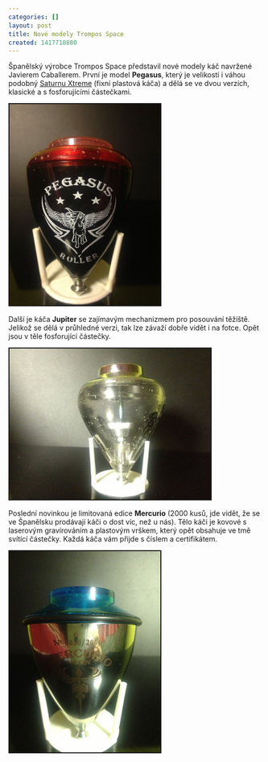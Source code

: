 ```yaml
---
categories: []
layout: post
title: Nové modely Trompos Space
created: 1417710880
---
```

<p>Španělský výrobce Trompos Space představil nové modely káč navržené Javierem Caballerem. První je model <strong>Pegasus</strong>, který je velikostí i váhou podobný <a href="http://www.saturnotruco.com/tienda/product.php?id_product=40">Saturnu Xtreme</a> (fixní plastová káča) a dělá se ve dvou verzích, klasické a s fosforujícími částečkami.</p>



<p><img alt="" src="/images/nove-modely-trompos-space/Pegasus%20-%20svitici%20-%20z%20boku.jpg" style="height: 400px; width: 300px; border-width: 2px; border-style: solid;" /></p>



<p>Další je káča <strong>Jupiter</strong> se zajímavým mechanizmem pro posouvání těžíště. Jelikož se dělá v průhledné verzi, tak lze závaží dobře vidět i na fotce. Opět jsou v těle fosforující částečky.</p>



<p><img alt="" src="/images/nove-modely-trompos-space/Jupiter%20-%20pruhledny.jpg" style="width: 400px; height: 300px; border-width: 2px; border-style: solid;" /></p>



<p>Poslední novinkou je limitovaná edice <strong>Mercurio</strong> (2000 kusů, jde vidět, že se ve Španělsku prodávají káči o dost víc, než u nás). Tělo káči je kovové s laserovým gravírováním a plastovým vrškem, který opět obsahuje ve tmě svítící částečky. Každá káča vám přijde s číslem a certifikátem.</p>



<p><img alt="" src="/images/nove-modely-trompos-space/Mercurio.jpg" style="height: 400px; width: 300px; border-width: 2px; border-style: solid;" /></p>



<p>&nbsp;</p>

